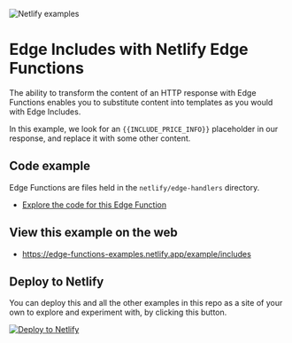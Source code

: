![Netlify examples](https://user-images.githubusercontent.com/5865/159468750-df1c2783-39b2-40da-9c0f-971f72a7ea3f.png)

# Edge Includes with Netlify Edge Functions

The ability to transform the content of an HTTP response with Edge Functions enables you to substitute content into templates as you would with Edge Includes.

In this example, we look for an <code>{{INCLUDE_PRICE_INFO}}</code> placeholder in our response, and replace it with some other content.


## Code example

Edge Functions are files held in the `netlify/edge-handlers` directory.

- [Explore the code for this Edge Function](../../netlify/edge-handlers/includes.js)

## View this example on the web

- https://edge-functions-examples.netlify.app/example/includes

## Deploy to Netlify

You can deploy this and all the other examples in this repo as a site of your own to explore and experiment with, by
clicking this button.

[![Deploy to Netlify](https://www.netlify.com/img/deploy/button.svg)](https://app.netlify.com/start/deploy?repository=https://github.com/netlify/edge-functions-examples)
